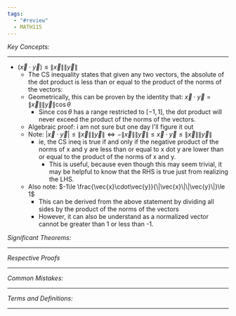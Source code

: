```yaml
---
tags:
  - "#review"
  - MATH115
---
```

*Key Concepts:*
___
-  $(\vec{x} \cdot \vec{y}) \le \| \vec{x} \| \|\vec{y}\|$ 
	- The CS inequality states that given any two vectors, the absolute of the dot product is less than or equal to the product of the norms of the vectors: 
	- Geometrically, this can be proven by the identity that: $\vec{x}\cdot\vec{y} = \|\vec{x}\|\|\vec{y}\|\cos\theta$
		- Since $\cos\theta$ has a range restricted to $[-1, 1]$, the dot product will never exceed the product of the norms of the vectors.
	- Algebraic proof: i am not sure but one day I'll figure it out
	- Note: $|\vec{x}\cdot\vec{y}|\le\|\vec{x}\|\|\vec{y}\| \iff -\|\vec{x}\|\|\vec{y}\| \le \vec{x}\cdot\vec{y} \le \|\vec{x}\|\|\vec{y}\|$
		- ie, the CS ineq is true if and only if the negative product of the norms of x and y are less than or equal to x dot y are lower than or equal to the product of the norms of x and y.
			- This is useful, because even though this may seem trivial, it may be helpful to know that the RHS is true just from realizing the LHS. 
	- Also note: $-1\le \frac{\vec{x}\cdot\vec{y}}{\|\vec{x}\|\|\vec{y}\|}\le 1$
		- This can be derived from the above statement by dividing all sides by the product of the norms of the vectors
		- However, it can also be understand as a normalized vector cannot be greater than 1 or less than -1.
	
	
*Significant Theorems:*
___

*Respective Proofs*
___

*Common Mistakes:*
___

*Terms and Definitions:*
___

